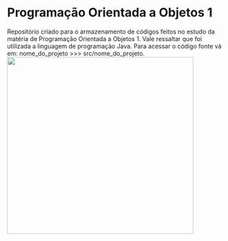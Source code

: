 <h1>Programação Orientada a Objetos 1</h1>
Repositório criado para o armazenamento de códigos feitos no estudo da matéria de Programação Orientada a Objetos 1.
Vale ressaltar que foi utilizada a linguagem de programação Java.
Para acessar o código fonte vá em: nome_do_projeto >>> src/nome_do_projeto.

<img src="https://gph.is/g/4Mol7Mr" width="435" height="413"/>
